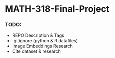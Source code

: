 # MATH-318-Final-Project


### **TODO**: 
* REPO Description & Tags
* .gitignore (python & R datafiles)
* Image Embeddings Research 
* Cite dataset & research 
